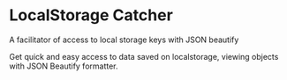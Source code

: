 # LocalStorage Catcher

A facilitator of access to local storage keys with JSON beautify

Get quick and easy access to data saved on localstorage, viewing objects with JSON Beautify formatter.
